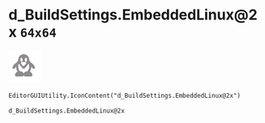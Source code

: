 # d_BuildSettings.EmbeddedLinux@2x `64x64`
<img src="/img/d_BuildSettings.EmbeddedLinux@2x.png" width=64 height=64>

``` CSharp
EditorGUIUtility.IconContent("d_BuildSettings.EmbeddedLinux@2x")
```
```
d_BuildSettings.EmbeddedLinux@2x
```
